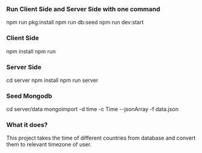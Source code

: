 ### Run Client Side and Server Side with one command
npm run pkg:install
npm run db:seed
npm run dev:start

### Client Side
npm install
npm run

### Server Side
cd server
npm install
npm run server

### Seed Mongodb
cd server/data
mongoimport -d time -c Time --jsonArray -f data.json

### What it does?
This project takes the time of different countries from database and convert them to relevant timezone of user.
